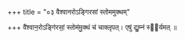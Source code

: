 +++
title = "०३ वैश्वानरोऽङ्गिरसां स्तोममुक्थम्"

+++
वै॑श्वान॒रोऽङ्गि॑रसां॒ स्तोम॑मु॒क्थं च॑ चाक्लृपत्। एषु॑ द्यु॒म्नं स्व᳡र्यमत् ॥